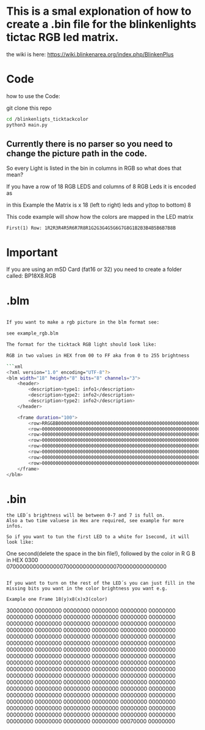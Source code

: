 # This is a smal explonation of how to create a .bin file for the blinkenlights tictac RGB led matrix. 

the wiki is here: https://wiki.blinkenarea.org/index.php/BlinkenPlus


# Code

how to use the Code: 

git clone this repo

```bash 
cd /blinkenligts_ticktackcolor
python3 main.py
```
Currently there is no parser so you need to change the picture path in the code. 
---


So every Light is listed in the bin in columns in RGB so what does that mean?

If you have a row of 18 RGB LEDS
and columns of 8 RGB Leds it is encoded as

in this Example the Matrix is x 18 (left to right) leds and y(top to bottom) 8

This code example will show how the colors are mapped in the LED matrix
```
First(1) Row: 1R2R3R4R5R6R7R8R1G2G3G4G5G6G7G8G1B2B3B4B5B6B7B8B
```

# Important 
If you are using an mSD Card (fat16 or 32) you need to create a folder called: BP18X8.RGB

# .blm
```bash

If you want to make a rgb picture in the blm format see:

see example_rgb.blm

The format for the ticktack RGB light should look like: 

RGB in two values in HEX from 00 to FF aka from 0 to 255 brightness

```xml
<?xml version="1.0" encoding="UTF-8"?>
<blm width="18" height="8" bits="8" channels="3">
	<header>
		<description>type1: info1</description>
		<description>type2: info2</description>
		<description>type2: info2</description>
	</header>

	<frame duration="100">
		<row>RRGGBB000000000000000000000000000000000000000000000000000000000000000000000000000000000000000000000000000000</row>
		<row>000000000000000000000000000000000000000000000000000000000000000000000000000000000000000000000000000000000000</row>
		<row>000000000000000000000000000000000000000000000000000000000000000000000000000000000000000000000000000000000000</row>
		<row>000000000000000000000000000000000000000000000000000000000000000000000000000000000000000000000000000000000000</row>
		<row>000000000000000000000000000000000000000000000000000000000000000000000000000000000000000000000000000000000000</row>
		<row>000000000000000000000000000000000000000000000000000000000000000000000000000000000000000000000000000000000000</row>
		<row>000000000000000000000000000000000000000000000000000000000000000000000000000000000000000000000000000000000000</row>
		<row>0000000000000000000000000000000000000000000000000000000000000000000000000000000000000000000000000000000000FF</row>
	</frame>
</blm>

```

# .bin

```
the LED´s brightness will be between 0-7 and 7 is full on.
Also a two time valuese in Hex are required, see example for more infos.

So if you want to tun the first LED to a white for 1second, it will look like: 

```
One second(delete the space in the bin file!), followed by the color in R G B in HEX
0300 070000000000000007000000000000000700000000000000
```

If you want to turn on the rest of the LED´s you can just fill in the missing bits you want in the color brightness you want e.g.

Example one Frame 18(y)x8(x)x3(color)
```
30000000 00000000 00000000 00000000 00000000 00000000 00000000 00000000 00000000 00000000 00000000 00000000 00000000 00000000 00000000 00000000 00000000 00000000 00000000 00000000 00000000 00000000 00000000 00000000 00000000 00000000 00000000 00000000 00000000 00000000 00000000 00000000 00000000 00000000 00000000 00000000 00000000 00000000 00000000 00000000 00000000 00000000 00000000 00000000 00000000 00000000 00000000 00000000 00000000 00000000 00000000 00000000 00000000 00000000 00000000 00000000 00000000 00000000 00000000 00000000 00000000 00000000 00000000 00000000 00000000 00000000 00000000 00000000 00000000 00000000 00000000 00000000 00000000 00000000 00000000 00000000 00000000 00000000 00000000 00000000 00000000 00000000 00000000 00000000 00000000 00000000 00000000 00000000 00000000 00000000 00000000 00000000 00000000 00000000 00000000 00000000 00000000 00000000 00000000 00000000 00000000 00000000 00000000 00000000 00000000 00000000 00070000 00000000 
```